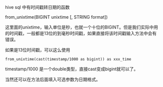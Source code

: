 hive sql 中有时间戳转日期的函数  

from_unixtime(BIGINT unixtime [, STRING format])  

这里面的unixtime，输入单位是秒，也就一个十位的BIGINT。但是我们实际中用的时间戳，一般都是13位的到毫秒时间戳，如果直接将该时间戳输入方法中会有错误。  

如果是13位时间戳，可以这么使用  

```
from_unixtime(cast(timestamp/1000 as bigint)) as xxx_time
```  

timestamp/1000 是一个double类型，直接cast变成bigint就可以了。  

当然还可以在方法后面填入可选参数为日期格式。  